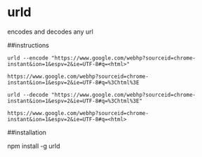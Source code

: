 urld
====

encodes and decodes any url

##instructions

```
urld --encode "https://www.google.com/webhp?sourceid=chrome-instant&ion=1&espv=2&ie=UTF-8#q=<html>"

https://www.google.com/webhp?sourceid=chrome-instant&ion=1&espv=2&ie=UTF-8#q=%3Chtml%3E

```

```
urld --decode "https://www.google.com/webhp?sourceid=chrome-instant&ion=1&espv=2&ie=UTF-8#q=%3Chtml%3E"

https://www.google.com/webhp?sourceid=chrome-instant&ion=1&espv=2&ie=UTF-8#q=<html>

```

##installation

npm install -g urld
